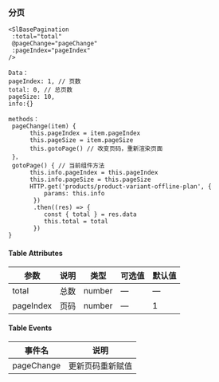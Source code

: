 ### **分页**

```vue
<SlBasePagination
 :total="total" 
 @pageChange="pageChange"
 :pageIndex="pageIndex"
/>

Data：
pageIndex: 1, // 页数
total: 0, // 总页数
pageSize: 10,
info:{}

methods：
 pageChange(item) {
      this.pageIndex = item.pageIndex
      this.pageSize = item.pageSize
      this.gotoPage() // 改变页码，重新渲染页面
 }，
 gotoPage() { // 当前组件方法
      this.info.pageIndex = this.pageIndex
      this.info.pageSize = this.pageSize
      HTTP.get('products/product-variant-offline-plan', {
          params: this.info
       })
       .then((res) => {
          const { total } = res.data
          this.total = total
       })
}
```



#### Table Attributes

| 参数      | 说明 | 类型   | 可选值 | 默认值 |
| --------- | ---- | ------ | ------ | ------ |
| total     | 总数 | number | —      | —      |
| pageIndex | 页码 | number | —      | 1      |



#### Table Events

| 事件名     | 说明             |
| ---------- | ---------------- |
| pageChange | 更新页码重新赋值 |

